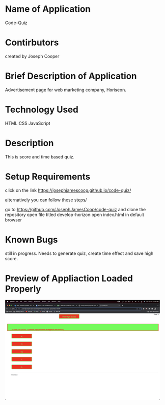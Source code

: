 # Name of Application
Code-Quiz

# Contirbutors
created by Joseph Cooper

# Brief Description of Application
Advertisement page for web marketing company, Horiseon.

# Technology Used
HTML
CSS
JavaScript

# Description
This is score and time based quiz.

# Setup Requirements

click on the link  https://josephjamescoop.github.io/code-quiz/

alternatively you can follow these steps/

go to https://github.com/JosephJamesCoop/code-quiz and clone the repository
open file titled develop-horizon
open index.html in default browser

# Known Bugs
still in progress.
Needs to generate quiz, create time effect and save high score.

# Preview of Appliaction Loaded Properly


![alt text](./assets/images/code-quiz.png)
